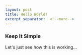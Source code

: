 ```yaml
---
layout: post
title: Hello World!
excerpt_separator:  <!--more-->
---
```


### Keep It Simple

Let's just see how this is working...


